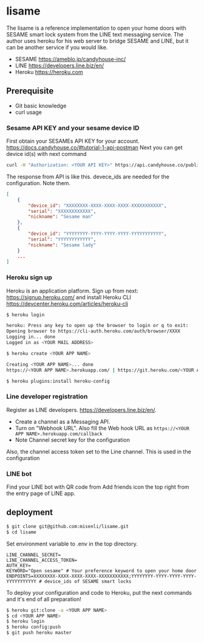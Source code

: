 # lisame

The lisame is a reference implementation to open your home doors with SESAME smart lock system from 
the LINE text messaging service. The author uses heroku for his web server to bridge SESAME and LINE, but it can
be another service if you would like. 

- SESAME https://ameblo.jp/candyhouse-inc/
- LINE https://developers.line.biz/en/
- Heroku https://heroku.com

## Prerequisite

 - Git basic knowledge
 - curl usage
 
 
### Sesame API KEY and your sesame device ID

First obtain your SESAMEs API KEY for your account. 
https://docs.candyhouse.co/#tutorial-1-api-postman 
Next you can get device id(s) with next command
```bash
curl -H "Authorization: <YOUR API KEY>" https://api.candyhouse.co/public/sesames
```
The response from API is like this. devece_ids are needed for the configuration. Note them. 
```json
[
    {
        "device_id": "XXXXXXXX-XXXX-XXXX-XXXX-XXXXXXXXXXX",
        "serial": "XXXXXXXXXXXX",
        "nickname": "Sesame man"
    },
    {
        "device_id": "YYYYYYYY-YYYY-YYYY-YYYY-YYYYYYYYYYY",
        "serial": "YYYYYYYYYYYY",
        "nickname": "Sesame lady"
    }
    ...
]
```

### Heroku sign up

Heroku is an application platform. Sign up from next: https://signup.heroku.com/
and install Heroku CLI https://devcenter.heroku.com/articles/heroku-cli

```bash
$ heroku login

heroku: Press any key to open up the browser to login or q to exit:
Opening browser to https://cli-auth.heroku.com/auth/browser/XXXX
Logging in... done
Logged in as <YOUR MAIL ADDRESS>
```
```bash
$ heroku create <YOUR APP NAME>

Creating <YOUR APP NAME>... done
https://<YOUR APP NAME>.herokuapp.com/ | https://git.heroku.com/<YOUR APP NAME>.git
```

```bash
$ heroku plugins:install heroku-config

```
### Line developer registration

Register as LINE developers. https://developers.line.biz/en/.

- Create a channel as a Messaging API.
- Turn on "Webhook URL". Also fill the Web hook URL as `https://<YOUR APP NAME>.herokuapp.com/callback`
- Note Channel secret key for the configuration

Also, the channel access token set to the Line channel. This is used in the configuration

### LINE bot 

Find your LINE bot with QR code from Add friends icon the top right from the entry page of LINE app. 

## deployment

```bash
$ git clone git@github.com:misenli/lisame.git
$ cd lisame
```

Set environment variable to .env in the top directory. 
```editorconfig
LINE_CHANNEL_SECRET=
LINE_CHANNEL_ACCESS_TOKEN=
AUTH_KEY=
KEYWORD="Open sesame" # Your preference keyword to open your home door
ENDPOINTS=XXXXXXXX-XXXX-XXXX-XXXX-XXXXXXXXXXX;YYYYYYYY-YYYY-YYYY-YYYY-YYYYYYYYYYY # device_ids of SESAME smart locks
```
To deploy your configuration and code to Heroku, put the next commands and it's end of all preparation!
```bash
$ heroku git:clone -a <YOUR APP NAME>
$ cd <YOUR APP NAME>
$ heroku login
$ heroku config:push
$ git push heroku master 
```

